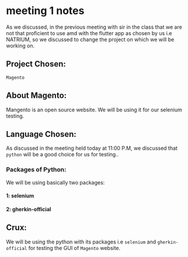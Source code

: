 # meeting 1 notes 

As we discussed, in the previous meeting with sir in the class that we 
are not that proficient to use amd with the flutter app as chosen by us
i.e NATRIUM, so we discussed to change the project on which we will be 
working on.

## Project Chosen:
`Magento`

## About Magento:
Mangento is an open source website. We will be using it for our selenium
testing.


## Language Chosen:
As discussed in the meeting held today at 11:00 P.M, we discussed that
`python` will be a good choice for us for testing.. 

### Packages of Python:
We will be using basically two packages:
#### 1: selenium
#### 2: gherkin-official

## Crux:
We will be using the python with its packages i.e `selenium` and `gherkin-official` for 
testing the GUI of `Magento` website.
